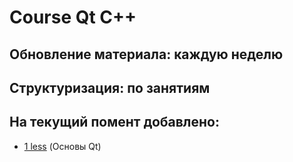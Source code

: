 # Course Qt C++
## Обновление материала: каждую неделю
## Структуризация: по занятиям
## На текущий помент добавлено: 
- [1 less](1%20less/readme.md) (Основы Qt)
